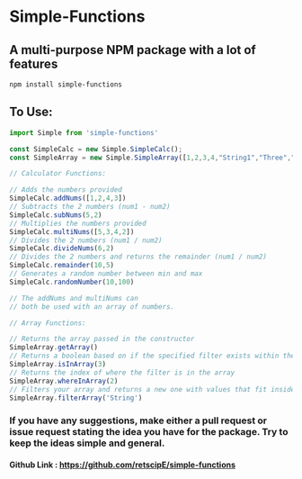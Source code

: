 # Simple-Functions
## A multi-purpose NPM package with a lot of features

```
npm install simple-functions
```

## To Use:
```js
import Simple from 'simple-functions'

const SimpleCalc = new Simple.SimpleCalc();
const SimpleArray = new Simple.SimpleArray([1,2,3,4,"String1","Three","String5"]);

// Calculator Functions:

// Adds the numbers provided
SimpleCalc.addNums([1,2,4,3])
// Subtracts the 2 numbers (num1 - num2)
SimpleCalc.subNums(5,2)
// Multiplies the numbers provided
SimpleCalc.multiNums([5,3,4,2])
// Divides the 2 numbers (num1 / num2)
SimpleCalc.divideNums(6,2)
// Divides the 2 numbers and returns the remainder (num1 / num2)
SimpleCalc.remainder(10,5)
// Generates a random number between min and max
SimpleCalc.randomNumber(10,100)

// The addNums and multiNums can 
// both be used with an array of numbers.

// Array Functions:

// Returns the array passed in the constructor
SimpleArray.getArray()
// Returns a boolean based on if the specified filter exists within the array
SimpleArray.isInArray(3)
// Returns the index of where the filter is in the array
SimpleArray.whereInArray(2)
// Filters your array and returns a new one with values that fit inside of the filter provided
SimpleArray.filterArray('String')
```

### If you have any suggestions, make either a pull request or issue request stating the idea you have for the package. Try to keep the ideas simple and general.

#### Github Link : https://github.com/retscipE/simple-functions